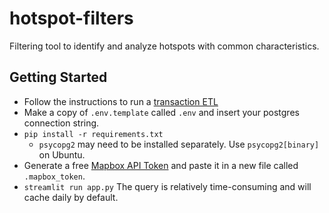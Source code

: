 # hotspot-filters

Filtering tool to identify and analyze hotspots with common characteristics.

## Getting Started
- Follow the instructions to run a [transaction ETL](https://github.com/evandiewald/helium-transaction-etl)
- Make a copy of `.env.template` called `.env` and insert your postgres connection string.
- `pip install -r requirements.txt`
  - `psycopg2` may need to be installed separately. Use `psycopg2[binary]` on Ubuntu.
- Generate a free [Mapbox API Token](https://www.mapbox.com/) and paste it in a new file called `.mapbox_token`.
- `streamlit run app.py`
The query is relatively time-consuming and will cache daily by default.
